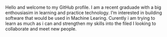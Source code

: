 Hello and welcome to my GitHub profile. I am a recent graduade with a big enthousiasim in learning and practice technology.
I’m interested in building software that would be used in Machine Learing. Curently i am trying to learn as much as i can and strengthen my skills into the filed 
I looking to collaborate and meet new people. 
